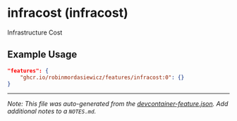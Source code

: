 
# infracost (infracost)

Infrastructure Cost

## Example Usage

```json
"features": {
    "ghcr.io/robinmordasiewicz/features/infracost:0": {}
}
```





---

_Note: This file was auto-generated from the [devcontainer-feature.json](https://github.com/robinmordasiewicz/features/blob/main/src/infracost/devcontainer-feature.json).  Add additional notes to a `NOTES.md`._
